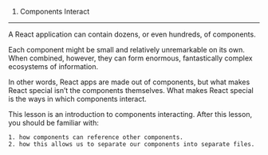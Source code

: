 1. Components Interact

---

A React application can contain dozens, or even hundreds, of components.

Each component might be small and relatively unremarkable on its own. When combined, however, they can form enormous, fantastically complex ecosystems of information.

In other words, React apps are made out of components, but what makes React special isn’t the components themselves. What makes React special is the ways in which components interact.

This lesson is an introduction to components interacting. After this lesson, you should be familiar with:

    1. how components can reference other components.
    2. how this allows us to separate our components into separate files.
